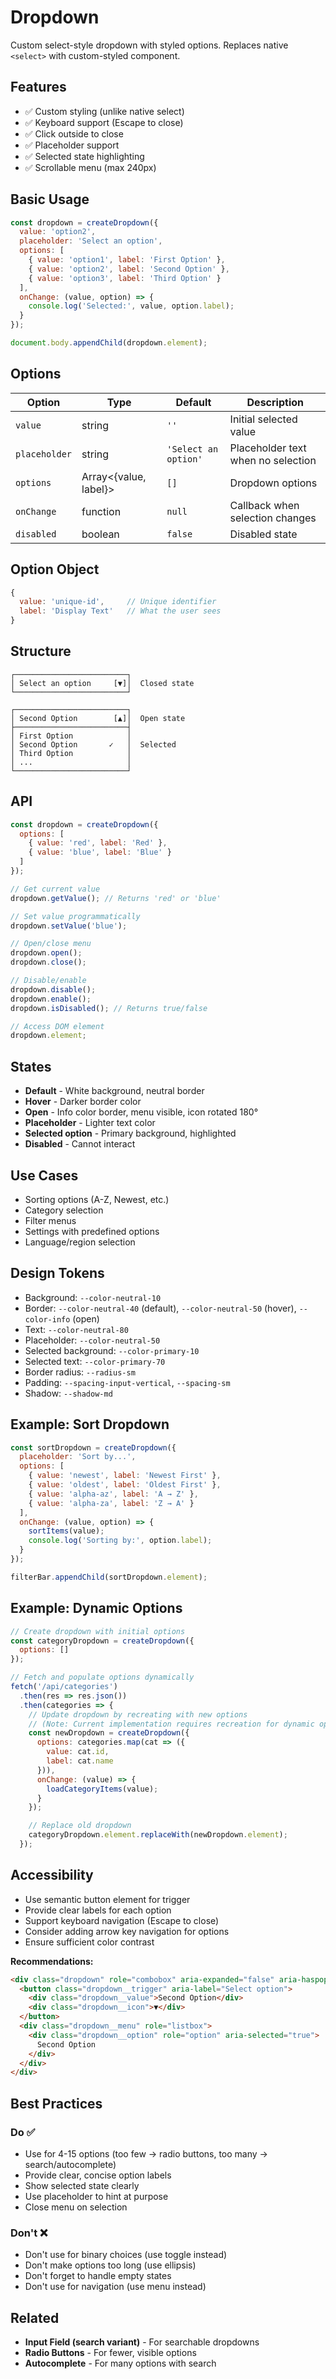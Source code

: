 # Dropdown

Custom select-style dropdown with styled options. Replaces native `<select>` with custom-styled component.

## Features

- ✅ Custom styling (unlike native select)
- ✅ Keyboard support (Escape to close)
- ✅ Click outside to close
- ✅ Placeholder support
- ✅ Selected state highlighting
- ✅ Scrollable menu (max 240px)

## Basic Usage

```javascript
const dropdown = createDropdown({
  value: 'option2',
  placeholder: 'Select an option',
  options: [
    { value: 'option1', label: 'First Option' },
    { value: 'option2', label: 'Second Option' },
    { value: 'option3', label: 'Third Option' }
  ],
  onChange: (value, option) => {
    console.log('Selected:', value, option.label);
  }
});

document.body.appendChild(dropdown.element);
```

## Options

| Option | Type | Default | Description |
|--------|------|---------|-------------|
| `value` | string | `''` | Initial selected value |
| `placeholder` | string | `'Select an option'` | Placeholder text when no selection |
| `options` | Array<{value, label}> | `[]` | Dropdown options |
| `onChange` | function | `null` | Callback when selection changes |
| `disabled` | boolean | `false` | Disabled state |

## Option Object

```javascript
{
  value: 'unique-id',     // Unique identifier
  label: 'Display Text'   // What the user sees
}
```

## Structure

```
┌─────────────────────────┐
│ Select an option     [▼]│  Closed state
└─────────────────────────┘

┌─────────────────────────┐
│ Second Option        [▲]│  Open state
├─────────────────────────┤
│ First Option            │
│ Second Option       ✓   │  Selected
│ Third Option            │
│ ...                     │
└─────────────────────────┘
```

## API

```javascript
const dropdown = createDropdown({
  options: [
    { value: 'red', label: 'Red' },
    { value: 'blue', label: 'Blue' }
  ]
});

// Get current value
dropdown.getValue(); // Returns 'red' or 'blue'

// Set value programmatically
dropdown.setValue('blue');

// Open/close menu
dropdown.open();
dropdown.close();

// Disable/enable
dropdown.disable();
dropdown.enable();
dropdown.isDisabled(); // Returns true/false

// Access DOM element
dropdown.element;
```

## States

- **Default** - White background, neutral border
- **Hover** - Darker border color
- **Open** - Info color border, menu visible, icon rotated 180°
- **Placeholder** - Lighter text color
- **Selected option** - Primary background, highlighted
- **Disabled** - Cannot interact

## Use Cases

- Sorting options (A-Z, Newest, etc.)
- Category selection
- Filter menus
- Settings with predefined options
- Language/region selection

## Design Tokens

- Background: `--color-neutral-10`
- Border: `--color-neutral-40` (default), `--color-neutral-50` (hover), `--color-info` (open)
- Text: `--color-neutral-80`
- Placeholder: `--color-neutral-50`
- Selected background: `--color-primary-10`
- Selected text: `--color-primary-70`
- Border radius: `--radius-sm`
- Padding: `--spacing-input-vertical`, `--spacing-sm`
- Shadow: `--shadow-md`

## Example: Sort Dropdown

```javascript
const sortDropdown = createDropdown({
  placeholder: 'Sort by...',
  options: [
    { value: 'newest', label: 'Newest First' },
    { value: 'oldest', label: 'Oldest First' },
    { value: 'alpha-az', label: 'A → Z' },
    { value: 'alpha-za', label: 'Z → A' }
  ],
  onChange: (value, option) => {
    sortItems(value);
    console.log('Sorting by:', option.label);
  }
});

filterBar.appendChild(sortDropdown.element);
```

## Example: Dynamic Options

```javascript
// Create dropdown with initial options
const categoryDropdown = createDropdown({
  options: []
});

// Fetch and populate options dynamically
fetch('/api/categories')
  .then(res => res.json())
  .then(categories => {
    // Update dropdown by recreating with new options
    // (Note: Current implementation requires recreation for dynamic options)
    const newDropdown = createDropdown({
      options: categories.map(cat => ({
        value: cat.id,
        label: cat.name
      })),
      onChange: (value) => {
        loadCategoryItems(value);
      }
    });

    // Replace old dropdown
    categoryDropdown.element.replaceWith(newDropdown.element);
  });
```

## Accessibility

- Use semantic button element for trigger
- Provide clear labels for each option
- Support keyboard navigation (Escape to close)
- Consider adding arrow key navigation for options
- Ensure sufficient color contrast

**Recommendations:**
```html
<div class="dropdown" role="combobox" aria-expanded="false" aria-haspopup="listbox">
  <button class="dropdown__trigger" aria-label="Select option">
    <div class="dropdown__value">Second Option</div>
    <div class="dropdown__icon">▼</div>
  </button>
  <div class="dropdown__menu" role="listbox">
    <div class="dropdown__option" role="option" aria-selected="true">
      Second Option
    </div>
  </div>
</div>
```

## Best Practices

### Do ✅
- Use for 4-15 options (too few → radio buttons, too many → search/autocomplete)
- Provide clear, concise option labels
- Show selected state clearly
- Use placeholder to hint at purpose
- Close menu on selection

### Don't ❌
- Don't use for binary choices (use toggle instead)
- Don't make options too long (use ellipsis)
- Don't forget to handle empty states
- Don't use for navigation (use menu instead)

## Related

- **Input Field (search variant)** - For searchable dropdowns
- **Radio Buttons** - For fewer, visible options
- **Autocomplete** - For many options with search
